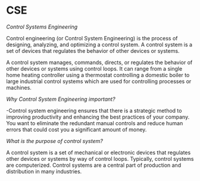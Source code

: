 # CSE
*Control Systems Engineering*

Control engineering (or Control System Engineering) is the process of designing, analyzing, and optimizing a control system. A control system is a set of devices that regulates the behavior of other devices or systems.

A control system manages, commands, directs, or regulates the behavior of other devices or systems using control loops. It can range from a single home heating controller using a thermostat controlling a domestic boiler to large industrial control systems which are used for controlling processes or machines.

*Why Control System Engineering important?*

-Control system engineering ensures that there is a strategic method to improving productivity and enhancing the best practices of your company. You want to eliminate the redundant manual controls and reduce human errors that could cost you a significant amount of money.

*What is the purpose of control system?*

A control system is a set of mechanical or electronic devices that regulates other devices or systems by way of control loops. Typically, control systems are computerized. Control systems are a central part of production and distribution in many industries.
